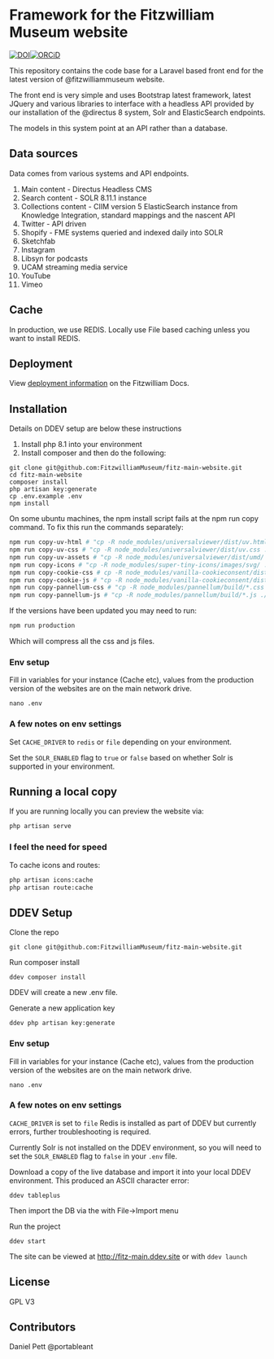 # Framework for the Fitzwilliam Museum website

[![DOI](https://zenodo.org/badge/DOI/10.5281/zenodo.6304361.svg)](https://doi.org/10.5281/zenodo.6304361)[![ORCiD](https://img.shields.io/badge/ORCiD-0000--0002--0246--2335-green.svg)](http://orcid.org/0000-0002-0246-2335)


This repository contains the code base for a Laravel based front end for the latest version of @fitzwilliammuseum website.

The front end is very simple and uses Bootstrap latest framework, latest JQuery and various libraries to interface with a headless API provided by our installation of the @directus 8 system, Solr and ElasticSearch endpoints.

The models in this system point at an API rather than a database.  

## Data sources

Data comes from various systems and API endpoints.

1. Main content - Directus Headless CMS
2. Search content - SOLR 8.11.1 instance
3. Collections content - CIIM version 5 ElasticSearch instance from Knowledge Integration, standard mappings and the nascent API
4. Twitter - API driven
5. Shopify - FME systems queried and indexed daily into SOLR
6. Sketchfab
7. Instagram
8. Libsyn for podcasts
9. UCAM streaming media service
10. YouTube
11. Vimeo

## Cache

In production, we use REDIS. Locally use File based caching unless you want to install REDIS.

## Deployment 

View [deployment information](https://github.com/FitzwilliamMuseum/fitz-web-docs/blob/main/docs/websites/main-website/how-to-guides/deploying-code/from-github.md) on the Fitzwilliam Docs.   

## Installation

Details on DDEV setup are below these instructions

1. Install php 8.1 into your environment
2. Install composer and then do the following:
```
git clone git@github.com:FitzwilliamMuseum/fitz-main-website.git
cd fitz-main-website
composer install
php artisan key:generate
cp .env.example .env
npm install 
```
On some ubuntu machines, the npm install script fails at the npm run copy command. 
To fix this run the commands separately:

```bash
npm run copy-uv-html # "cp -R node_modules/universalviewer/dist/uv.html ./public", Universal viewer copy
npm run copy-uv-css # "cp -R node_modules/universalviewer/dist/uv.css ./public/",
npm run copy-uv-assets # "cp -R node_modules/universalviewer/dist/umd/ ./public/umd/",
npm run copy-icons # "cp -R node_modules/super-tiny-icons/images/svg/ ./public/images/svg/",
npm run copy-cookie-css # cp -R node_modules/vanilla-cookieconsent/dist/*.css ./resources/css/",
npm run copy-cookie-js # "cp -R node_modules/vanilla-cookieconsent/dist/*.js ./resources/js/",
npm run copy-pannellum-css # "cp -R node_modules/pannellum/build/*.css ./public/css/",
npm run copy-pannellum-js # "cp -R node_modules/pannellum/build/*.js ./public/js/",
```

If the versions have been updated you may need to run:

```bash
npm run production 
```

Which will compress all the css and js files. 

### Env setup 

Fill in variables for your instance (Cache etc), values from the production version of the websites are on
the main network drive. 

```
nano .env
```

### A few notes on env settings

Set `CACHE_DRIVER` to `redis` or `file` depending on your environment.

Set the `SOLR_ENABLED` flag to `true` or `false` based on whether Solr is supported in your environment.  

## Running a local copy 

If you are running locally you can preview the website via: 

```bash
php artisan serve
```

### I feel the need for speed

To cache icons and routes:

```bash
php artisan icons:cache
php artisan route:cache
```

## DDEV Setup
Clone the repo
```
git clone git@github.com:FitzwilliamMuseum/fitz-main-website.git
```

Run composer install
```
ddev composer install
```

DDEV will create a new .env file.

Generate a new application key
```
ddev php artisan key:generate
```
### Env setup

Fill in variables for your instance (Cache etc), values from the production version of the websites are on
the main network drive.

```
nano .env
```

### A few notes on env settings
`CACHE_DRIVER` is set to `file` 
Redis is installed as part of DDEV but currently errors, further troubleshooting is required.

Currently Solr is not installed on the DDEV environment, so you will need to set the `SOLR_ENABLED` flag to `false` in your `.env` file.

Download a copy of the live database and import it into your local DDEV environment. This produced an ASCII character error:
```
ddev tableplus
```
Then import the DB via the  with File->Import menu

Run the project
```
ddev start
```
The site can be viewed at http://fitz-main.ddev.site or with `ddev launch`


## License

GPL V3

## Contributors

Daniel Pett @portableant
